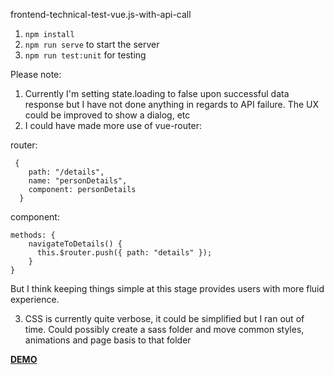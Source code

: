 frontend-technical-test-vue.js-with-api-call

1. `npm install`
2. `npm run serve` to start the server
3. `npm run test:unit` for testing

Please note:

1. Currently I'm setting state.loading to false upon successful data response but I have not done anything in regards to API failure. The UX could be improved to show a dialog, etc
2. I could have made more use of vue-router:

router:

```
 {
    path: "/details",
    name: "personDetails",
    component: personDetails
  }
```

component:

```
methods: {
    navigateToDetails() {
      this.$router.push({ path: "details" });
    }
}
```

But I think keeping things simple at this stage provides users with more fluid experience.

3. CSS is currently quite verbose, it could be simplified but I ran out of time. Could possibly create a sass folder and move common styles, animations and page basis to that folder

[**DEMO**](https://www.ashkanarvaneh.co.uk/technical-tests/vue.js-api-test)
